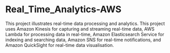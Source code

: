 # Real_Time_Analytics-AWS
This project illustrates real-time data processing and analytics. This project uses Amazon Kinesis for capturing and streaming real-time data, AWS Lambda for processing data in real-time, Amazon Elasticsearch Service for indexing and searching data, Amazon SNS for real-time notifications, and Amazon QuickSight for real-time data visualisation.
